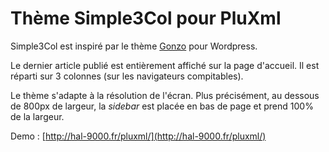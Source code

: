Thème Simple3Col pour PluXml
============================

Simple3Col est inspiré par le thème [Gonzo](http://greatgonzo.net/) pour
Wordpress.

Le dernier article publié est entièrement affiché sur la page d'accueil. Il est
réparti sur 3 colonnes (sur les navigateurs compitables).

Le thème s'adapte à la résolution de l'écran. Plus précisément, au dessous de
800px de largeur, la *sidebar* est placée en bas de page et prend 100% de la
largeur.

Demo : [http://hal-9000.fr/pluxml/](http://hal-9000.fr/pluxml/) 
